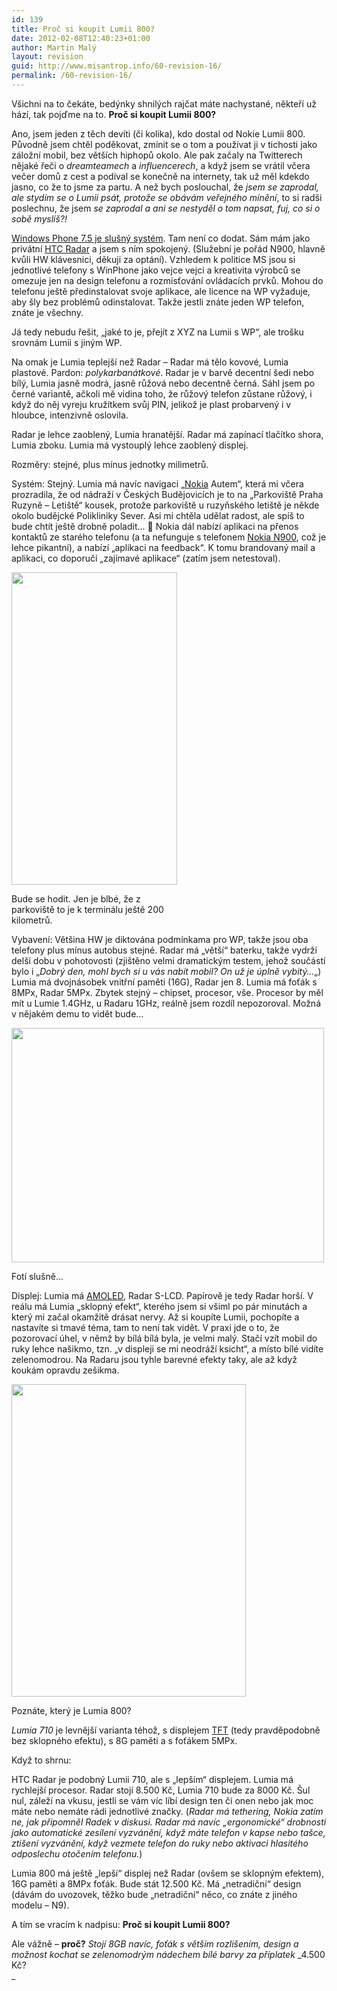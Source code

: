 ```yaml
---
id: 139
title: Proč si koupit Lumii 800?
date: 2012-02-08T12:40:23+01:00
author: Martin Malý
layout: revision
guid: http://www.misantrop.info/60-revision-16/
permalink: /60-revision-16/
---
```

Všichni na to čekáte, bedýnky shnilých rajčat máte nachystané, někteří už hází, tak pojďme na to. **Proč si koupit Lumii 800?**

<!--more-->

Ano, jsem jeden z těch devíti (či kolika), kdo dostal od Nokie Lumii 800. Původně jsem chtěl poděkovat, zmínit se o tom a používat ji v tichosti jako záložní mobil, bez větších hiphopů okolo. Ale pak začaly na Twitterech nějaké řeči o _dreamteamech_ a _influencerech_, a když jsem se vrátil včera večer domů z cest a podíval se konečně na internety, tak už měl kdekdo jasno, co že to jsme za partu. A než bych poslouchal, že _jsem se zaprodal, ale stydím se o Lumii psát, protože se obávám veřejného mínění_, to si radši poslechnu, že jsem _se zaprodal a ani se nestyděl o tom napsat, fuj, co si o sobě myslíš?!_

[Windows Phone 7.5 je slušný systém](http://www.misantrop.info/windows-phone-7-5/). Tam není co dodat. Sám mám jako privátní <a class="zem_slink" title="HTC Radar" href="http://en.wikipedia.org/wiki/HTC_Radar" rel="wikipedia">HTC Radar</a> a jsem s ním spokojený. (Služební je pořád N900, hlavně kvůli HW klávesnici, děkuji za optání). Vzhledem k politice MS jsou si jednotlivé telefony s WinPhone jako vejce vejci a kreativita výrobců se omezuje jen na design telefonu a rozmisťování ovládacích prvků. Mohou do telefonu ještě předinstalovat svoje aplikace, ale licence na WP vyžaduje, aby šly bez problémů odinstalovat. Takže jestli znáte jeden WP telefon, znáte je všechny.

Já tedy nebudu řešit, &#8222;jaké to je, přejít z XYZ na Lumii s WP&#8220;, ale trošku srovnám Lumii s jiným WP.

Na omak je Lumia teplejší než Radar &#8211; Radar má tělo kovové, Lumia plastové. Pardon: _polykarbanátkové_. Radar je v barvě decentní šedi nebo bílý, Lumia jasně modrá, jasně růžová nebo decentně černá. Sáhl jsem po černé variantě, ačkoli mě vidina toho, že růžový telefon zůstane růžový, i když do něj vyreju kružítkem svůj PIN, jelikož je plast probarvený i v hloubce, intenzivně oslovila.

Radar je lehce zaoblený, Lumia hranatější. Radar má zapínací tlačítko shora, Lumia zboku. Lumia má vystouplý lehce zaoblený displej.

Rozměry: stejné, plus mínus jednotky milimetrů.

Systém: Stejný. Lumia má navíc navigaci &#8222;<a class="zem_slink" title="Nokia" href="http://nokia.com" rel="homepage">Nokia</a> Autem&#8220;, která mi včera prozradila, že od nádraží v Českých Budějovicích je to na &#8222;Parkoviště Praha Ruzyně &#8211; Letiště&#8220; kousek, protože parkoviště u ruzyňského letiště je někde okolo budějcké Polikliniky Sever. Asi mi chtěla udělat radost, ale spíš to bude chtít ještě drobně poladit&#8230; 🙂 Nokia dál nabízí aplikaci na přenos kontaktů ze starého telefonu (a ta nefunguje s telefonem <a class="zem_slink" title="Nokia N900" href="http://en.wikipedia.org/wiki/Nokia_N900" rel="wikipedia">Nokia N900</a>, což je lehce pikantní), a nabízí &#8222;aplikaci na feedback&#8220;. K tomu brandovaný mail a aplikaci, co doporučí &#8222;zajímavé aplikace&#8220; (zatím jsem netestoval).

<div id="attachment_63" style="width: 275px" class="wp-caption aligncenter">
  <a href="http://www.misantrop.info/proc-si-koupit-lumii-800/6720279887_5c7d893a7c_d/" rel="attachment wp-att-63"><img aria-describedby="caption-attachment-63" class="size-full wp-image-63 " title="6720279887_5c7d893a7c_d" src="http://www.misantrop.info/wp-content/uploads/2012/02/6720279887_5c7d893a7c_d2.jpg" alt="" width="265" height="500" /></a>
  
  <p id="caption-attachment-63" class="wp-caption-text">
    Bude se hodit. Jen je blbé, že z parkoviště to je k terminálu ještě 200 kilometrů.
  </p>
</div>

Vybavení: Většina HW je diktována podmínkama pro WP, takže jsou oba telefony plus mínus autobus stejné. Radar má &#8222;větší&#8220; baterku, takže vydrží delší dobu v pohotovosti (zjištěno velmi dramatickým testem, jehož součástí bylo i &#8222;_Dobrý den, mohl bych si u vás nabít mobil? On už je úplně vybitý&#8230;_&#8222;) Lumia má dvojnásobek vnitřní paměti (16G), Radar jen 8. Lumia má foťák s 8MPx, Radar 5MPx. Zbytek stejný &#8211; chipset, procesor, vše. Procesor by měl mít u Lumie 1.4GHz, u Radaru 1GHz, reálně jsem rozdíl nepozoroval. Možná v nějakém demu to vidět bude&#8230;

<div id="attachment_62" style="width: 510px" class="wp-caption aligncenter">
  <a href="http://www.misantrop.info/proc-si-koupit-lumii-800/wp_000006/" rel="attachment wp-att-62"><img aria-describedby="caption-attachment-62" class="size-full wp-image-62" title="WP_000006" src="http://www.misantrop.info/wp-content/uploads/2012/02/WP_00000612.jpg" alt="" width="500" height="375" /></a>
  
  <p id="caption-attachment-62" class="wp-caption-text">
    Fotí slušně...
  </p>
</div>

Displej: Lumia má <a class="zem_slink" title="Active-matrix OLED" href="http://en.wikipedia.org/wiki/Active-matrix_OLED" rel="wikipedia">AMOLED</a>, Radar S-LCD. Papírově je tedy Radar horší. V reálu má Lumia &#8222;sklopný efekt&#8220;, kterého jsem si všiml po pár minutách a který mi začal okamžitě drásat nervy. Až si koupíte Lumii, pochopíte a nastavíte si tmavé téma, tam to není tak vidět. V praxi jde o to, že pozorovací úhel, v němž by bílá bílá byla, je velmi malý. Stačí vzít mobil do ruky lehce našikmo, tzn. &#8222;v displeji se mi neodráží ksicht&#8220;, a místo bílé vidíte zelenomodrou. Na Radaru jsou tyhle barevné efekty taky, ale až když koukám opravdu zešikma.

<div id="attachment_61" style="width: 385px" class="wp-caption aligncenter">
  <a href="http://www.misantrop.info/proc-si-koupit-lumii-800/6720099045_ab3b24c59a_d/" rel="attachment wp-att-61"><img aria-describedby="caption-attachment-61" class="size-full wp-image-61" title="6720099045_ab3b24c59a_d" src="http://www.misantrop.info/wp-content/uploads/2012/02/6720099045_ab3b24c59a_d2.jpg" alt="" width="375" height="500" /></a>
  
  <p id="caption-attachment-61" class="wp-caption-text">
    Poznáte, který je Lumia 800?
  </p>
</div>

_Lumia 710_ je levnější varianta téhož, s displejem <a class="zem_slink" title="TFT LCD" href="http://en.wikipedia.org/wiki/TFT_LCD" rel="wikipedia">TFT</a> (tedy pravděpodobně bez sklopného efektu), s 8G paměti a s foťákem 5MPx.

Když to shrnu:

HTC Radar je podobný Lumii 710, ale s &#8222;lepším&#8220; displejem. Lumia má rychlejší procesor. Radar stojí 8.500 Kč, Lumia 710 bude za 8000 Kč. Šul nul, záleží na vkusu, jestli se vám víc líbí design ten či onen nebo jak moc máte nebo nemáte rádi jednotlivé značky. (_Radar má tethering, Nokia zatím ne, jak připomněl Radek v diskusi. Radar má navíc &#8222;ergonomické&#8220; drobnosti jako automatické zesílení vyzvánění, když máte telefon v kapse nebo tašce, ztišení vyzvánění, když vezmete telefon do ruky nebo aktivaci hlasitého odposlechu otočením telefonu._)

Lumia 800 má ještě &#8222;lepší&#8220; displej než Radar (ovšem se sklopným efektem), 16G paměti a 8MPx foťák. Bude stát 12.500 Kč. Má &#8222;netradiční&#8220; design (dávám do uvozovek, těžko bude &#8222;netradiční&#8220; něco, co znáte z jiného modelu &#8211; N9).

A tím se vracím k nadpisu: **Proč si koupit Lumii 800?**

Ale vážně &#8211; **proč?** _Stojí 8GB navíc, foťák s větším rozlišením, design a možnost kochat se zelenomodrým nádechem bílé barvy za_ _příplatek_ _4.500 Kč?  
_ 

<div class="zemanta-pixie" style="margin-top: 10px; height: 15px;">
  <img class="zemanta-pixie-img" style="float: right;" src="http://img.zemanta.com/pixy.gif?x-id=8e81f30b-c182-4b86-bfb5-39a48c0f09bb" alt="" />
</div>